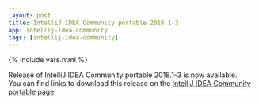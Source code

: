 ```yaml
---
layout: post
title: IntelliJ IDEA Community portable 2018.1-3
app: intellij-idea-community
tags: [intellij-idea-community]
---
```

{% include vars.html %}

Release of IntelliJ IDEA Community portable 2018.1-3 is now available.<br />
You can find links to download this release on the [IntelliJ IDEA Community portable page](/app/intellij-idea-community-portable).